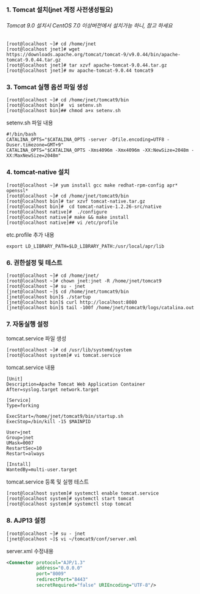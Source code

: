 ### 1. Tomcat 설치(jnet 계정 사전생성필요)
###### Tomcat 9.0 설치시 CentOS 7.0 이상버전에서 설치가능 하니, 참고 하세요
```console
[root@localhost ~]# cd /home/jnet
[root@localhost jnet]# wget https://downloads.apache.org/tomcat/tomcat-9/v9.0.44/bin/apache-tomcat-9.0.44.tar.gz
[root@localhost jnet]# tar xzvf apache-tomcat-9.0.44.tar.gz
[root@localhost jnet]# mv apache-tomcat-9.0.44 tomcat9
```

### 3. Tomcat 실행 옵션 파일 생성
```console
[root@localhost ~]# cd /home/jnet/tomcat9/bin
[root@localhost bin]#  vi setenv.sh
[root@localhost bin]## chmod a+x setenv.sh
```

setenv.sh 파일 내용
```
#!/bin/bash
CATALINA_OPTS="$CATALINA_OPTS -server -Dfile.encoding=UTF8 -Duser.timezone=GMT+9"
CATALINA_OPTS="$CATALINA_OPTS -Xms4096m -Xmx4096m -XX:NewSize=2048m -XX:MaxNewSize=2048m"
```

### 4. tomcat-native 설치
```console
[root@localhost ~]# yum install gcc make redhat-rpm-config apr* openssl*
[root@localhost ~]# cd /home/jnet/tomcat9/bin
[root@localhost bin]# tar xzvf tomcat-native.tar.gz
[root@localhost bin]#  cd tomcat-native-1.2.26-src/native
[root@localhost native]#  ./configure
[root@localhost native]# make && make install
[root@localhost native]## vi /etc/profile
```
etc.profile 추가 내용
```
export LD_LIBRARY_PATH=$LD_LIBRARY_PATH:/usr/local/apr/lib
```

### 6. 권한설정 및 테스트
```console
[root@localhost ~]# cd /home/jnet/
[root@localhost ~]# chown jnet:jnet -R /home/jnet/tomcat9
[root@localhost ~]# su - jnet
[jnet@localhost ~]$ cd /home/jnet/tomcat9/bin
[jnet@localhost bin]$ ./startup
[jnet@localhost bin]$ curl http://localhost:8080
[jnet@localhost bin]$ tail -100f /home/jnet/tomcat9/logs/catalina.out
```

### 7. 자동실행 설정
tomcat.service 파일 생성
```console
[root@localhost ~]# cd /usr/lib/systemd/system
[root@localhost system]# vi tomcat.service
```
tomcat.service 내용
```
[Unit]
Description=Apache Tomcat Web Application Container
After=syslog.target network.target

[Service]
Type=forking

ExecStart=/home/jnet/tomcat9/bin/startup.sh
ExecStop=/bin/kill -15 $MAINPID

User=jnet
Group=jnet
UMask=0007
RestartSec=10
Restart=always

[Install]
WantedBy=multi-user.target
```
tomcat.service 등록 및 실행 테스트
```console
[root@localhost system]# systemctl enable tomcat.service
[root@localhost system]# systemctl start tomcat
[root@localhost system]# systemctl stop tomcat
```
### 8. AJP13 설정
```console
[root@localhost ~]# su - jnet
[jnet@localhost ~]$ vi ~/tomcat9/conf/server.xml
```
server.xml 수정내용
```xml
<Connector protocol="AJP/1.3"
           address="0.0.0.0"
           port="8009"
           redirectPort="8443"
           secretRequired="false" URIEncoding="UTF-8"/>
```
